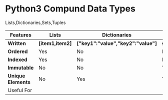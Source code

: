 # Python3 Compund Data Types 
Lists,Dictionaries,Sets,Tuples


| <b>Features</b> | <b>Lists</b> | <b>Dictionaries</b> | <b>Sets</b> | <b>Tuples</b> |
| --- | --- | --- | --- | --- |
|<b>Written</b>| <b>[item1,item2]</b> | <b>["key1":"value","key2":"value"]</b> | <b>{item1,item2}</b> | <b>(item1,item2)</b> |
|<b>Ordered</b> | Yes | No | No | Yes |
|<b>Indexed</b>| Yes | No | No | Yes |
|<b>Immutable</b> | No | No | Yes | Yes |
|<b>Unique Elements</b> | No | Yes | Yes | No |
|Useful For||||

